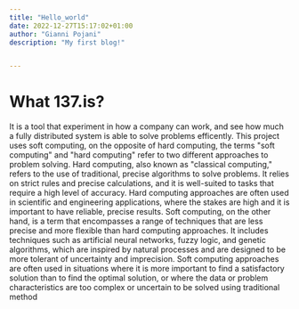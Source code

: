 ```yaml
---
title: "Hello_world"
date: 2022-12-27T15:17:02+01:00
author: "Gianni Pojani"
description: "My first blog!"


---
```


# What 137.is?

It is a tool that experiment in how a company can work, and see how much a fully distributed system is able to solve problems efficently. This project uses soft computing, on the opposite of hard computing, the terms "soft computing" and "hard computing" refer to two different approaches to problem solving.
Hard computing, also known as "classical computing," refers to the use of traditional, precise algorithms to solve problems. It relies on strict rules and precise calculations, and it is well-suited to tasks that require a high level of accuracy. Hard computing approaches are often used in scientific and engineering applications, where the stakes are high and it is important to have reliable, precise results.
Soft computing, on the other hand, is a term that encompasses a range of techniques that are less precise and more flexible than hard computing approaches. It includes techniques such as artificial neural networks, fuzzy logic, and genetic algorithms, which are inspired by natural processes and are designed to be more tolerant of uncertainty and imprecision. Soft computing approaches are often used in situations where it is more important to find a satisfactory solution than to find the optimal solution, or where the data or problem characteristics are too complex or uncertain to be solved using traditional method









